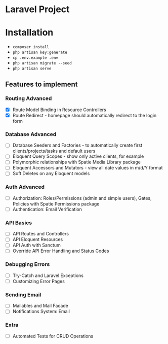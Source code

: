 # Laravel Project

# Installation

- `composer install`
- `php artisan key:generate`
- `cp .env.example .env`
- `php artisan migrate --seed`
- `php artisan serve`

## Features to implement

### Routing Advanced

- [X] Route Model Binding in Resource Controllers
- [X] Route Redirect - homepage should automatically redirect to the login form

### Database Advanced

- [ ] Database Seeders and Factories - to automatically create first clients/projects/tasks and default users
- [ ] Eloquent Query Scopes - show only active clients, for example
- [ ] Polymorphic relationships with Spatie Media Library package
- [ ] Eloquent Accessors and Mutators - view all date values in m/d/Y format
- [ ] Soft Deletes on any Eloquent models

### Auth Advanced

- [ ] Authorization: Roles/Permissions (admin and simple users), Gates, Policies with Spatie Permissions package
- [ ] Authentication: Email Verification

### API Basics

- [ ] API Routes and Controllers
- [ ] API Eloquent Resources
- [ ] API Auth with Sanctum
- [ ] Override API Error Handling and Status Codes

### Debugging Errors

- [ ] Try-Catch and Laravel Exceptions
- [ ] Customizing Error Pages

### Sending Email

- [ ] Mailables and Mail Facade
- [ ] Notifications System: Email

### Extra

- [ ] Automated Tests for CRUD Operations